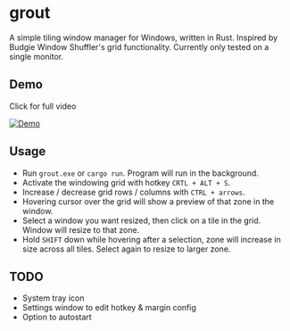 # grout

A simple tiling window manager for Windows, written in Rust. Inspired by Budgie Window Shuffler's grid functionality. Currently only tested on a single monitor.


## Demo

Click for full video

[![Demo](https://i.imgur.com/bErviBc.gif)](https://i.imgur.com/ugPMvlA.mp4)


## Usage

- Run `grout.exe` or `cargo run`. Program will run in the background.
- Activate the windowing grid with hotkey `CRTL + ALT + S`.
- Increase / decrease grid rows / columns with `CTRL + arrows`.
- Hovering cursor over the grid will show a preview of that zone in the window.
- Select a window you want resized, then click on a tile in the grid. Window will resize to that zone.
- Hold `SHIFT` down while hovering after a selection, zone will increase in size across all tiles. Select again to resize to larger zone.

## TODO

- System tray icon
- Settings window to edit hotkey & margin config
- Option to autostart